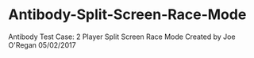 # Antibody-Split-Screen-Race-Mode
Antibody Test Case: 2 Player Split Screen Race Mode
Created by Joe O'Regan
05/02/2017
